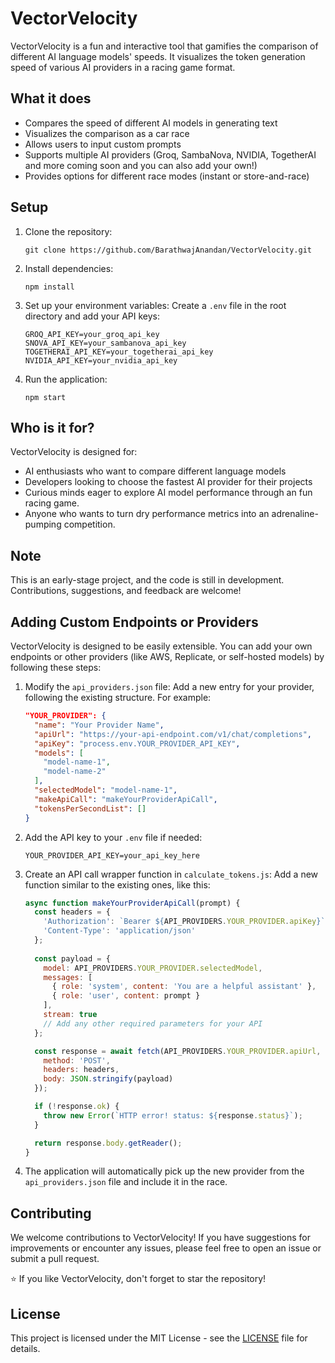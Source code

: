 # VectorVelocity

VectorVelocity is a fun and interactive tool that gamifies the comparison of different AI language models' speeds. It visualizes the token generation speed of various AI providers in a racing game format.

## What it does

- Compares the speed of different AI models in generating text
- Visualizes the comparison as a car race
- Allows users to input custom prompts
- Supports multiple AI providers  (Groq, SambaNova, NVIDIA, TogetherAI  and more coming soon and you can also add your own!)
- Provides options for different race modes (instant or store-and-race)

## Setup

1. Clone the repository:
   ```
   git clone https://github.com/BarathwajAnandan/VectorVelocity.git
   ```

2. Install dependencies:
   ```
   npm install
   ```

3. Set up your environment variables:
   Create a `.env` file in the root directory and add your API keys:
   ```
   GROQ_API_KEY=your_groq_api_key
   SNOVA_API_KEY=your_sambanova_api_key
   TOGETHERAI_API_KEY=your_togetherai_api_key
   NVIDIA_API_KEY=your_nvidia_api_key
   ```

4. Run the application:
   ```
   npm start
   ```

## Who is it for?

VectorVelocity is designed for:
- AI enthusiasts who want to compare different language models
- Developers looking to choose the fastest AI provider for their projects
- Curious minds eager to explore AI model performance through an fun racing game.
- Anyone who wants to turn dry performance metrics into an adrenaline-pumping competition.

## Note

This is an early-stage project, and the code is still in development. Contributions, suggestions, and feedback are welcome!

## Adding Custom Endpoints or Providers

VectorVelocity is designed to be easily extensible. You can add your own endpoints or other providers (like AWS, Replicate, or self-hosted models) by following these steps:

1. Modify the `api_providers.json` file:
   Add a new entry for your provider, following the existing structure. For example:

   ```json
   "YOUR_PROVIDER": {
     "name": "Your Provider Name",
     "apiUrl": "https://your-api-endpoint.com/v1/chat/completions",
     "apiKey": "process.env.YOUR_PROVIDER_API_KEY",
     "models": [
       "model-name-1",
       "model-name-2"
     ],
     "selectedModel": "model-name-1",
     "makeApiCall": "makeYourProviderApiCall",
     "tokensPerSecondList": []
   }
   ```

2. Add the API key to your `.env` file if needed:
   ```
   YOUR_PROVIDER_API_KEY=your_api_key_here
   ```

3. Create an API call wrapper function in `calculate_tokens.js`:
   Add a new function similar to the existing ones, like this:

   ```javascript
   async function makeYourProviderApiCall(prompt) {
     const headers = {
       'Authorization': `Bearer ${API_PROVIDERS.YOUR_PROVIDER.apiKey}`,
       'Content-Type': 'application/json'
     };
     
     const payload = {
       model: API_PROVIDERS.YOUR_PROVIDER.selectedModel,
       messages: [
         { role: 'system', content: 'You are a helpful assistant' },
         { role: 'user', content: prompt }
       ],
       stream: true
       // Add any other required parameters for your API
     };

     const response = await fetch(API_PROVIDERS.YOUR_PROVIDER.apiUrl, {
       method: 'POST',
       headers: headers,
       body: JSON.stringify(payload)
     });

     if (!response.ok) {
       throw new Error(`HTTP error! status: ${response.status}`);
     }

     return response.body.getReader();
   }
   ```

4. The application will automatically pick up the new provider from the `api_providers.json` file and include it in the race.

## Contributing

We welcome contributions to VectorVelocity! If you have suggestions for improvements or encounter any issues, please feel free to open an issue or submit a pull request.

⭐ If you like VectorVelocity, don't forget to star the repository!

## License

This project is licensed under the MIT License - see the [LICENSE](LICENSE) file for details.
